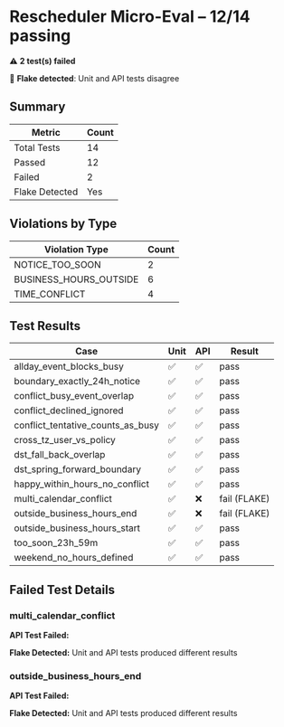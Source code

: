 # Rescheduler Micro-Eval – 12/14 passing

⚠️ **2 test(s) failed**

🚨 **Flake detected**: Unit and API tests disagree

## Summary

| Metric | Count |
|--------|-------|
| Total Tests | 14 |
| Passed | 12 |
| Failed | 2 |
| Flake Detected | Yes |

## Violations by Type

| Violation Type | Count |
|----------------|-------|
| NOTICE_TOO_SOON | 2 |
| BUSINESS_HOURS_OUTSIDE | 6 |
| TIME_CONFLICT | 4 |

## Test Results

| Case | Unit | API | Result |
|------|------|-----|--------|
| allday_event_blocks_busy  | ✅    | ✅    | pass                 |
| boundary_exactly_24h_notice | ✅    | ✅    | pass                 |
| conflict_busy_event_overlap | ✅    | ✅    | pass                 |
| conflict_declined_ignored | ✅    | ✅    | pass                 |
| conflict_tentative_counts_as_busy | ✅    | ✅    | pass                 |
| cross_tz_user_vs_policy   | ✅    | ✅    | pass                 |
| dst_fall_back_overlap     | ✅    | ✅    | pass                 |
| dst_spring_forward_boundary | ✅    | ✅    | pass                 |
| happy_within_hours_no_conflict | ✅    | ✅    | pass                 |
| multi_calendar_conflict   | ✅    | ❌    | fail (FLAKE)         |
| outside_business_hours_end | ✅    | ❌    | fail (FLAKE)         |
| outside_business_hours_start | ✅    | ✅    | pass                 |
| too_soon_23h_59m          | ✅    | ✅    | pass                 |
| weekend_no_hours_defined  | ✅    | ✅    | pass                 |

## Failed Test Details

### multi_calendar_conflict

**API Test Failed:**

**Flake Detected:** Unit and API tests produced different results

### outside_business_hours_end

**API Test Failed:**

**Flake Detected:** Unit and API tests produced different results

